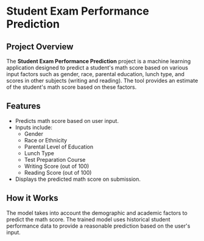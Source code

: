 # Student Exam Performance Prediction

## Project Overview

The **Student Exam Performance Prediction** project is a machine learning application designed to predict a student's math score based on various input factors such as gender, race, parental education, lunch type, and scores in other subjects (writing and reading). The tool provides an estimate of the student's math score based on these factors.

## Features

- Predicts math score based on user input.
- Inputs include:
  - Gender
  - Race or Ethnicity
  - Parental Level of Education
  - Lunch Type
  - Test Preparation Course
  - Writing Score (out of 100)
  - Reading Score (out of 100)
- Displays the predicted math score on submission.

## How it Works

The model takes into account the demographic and academic factors to predict the math score. The trained model uses historical student performance data to provide a reasonable prediction based on the user's input.
